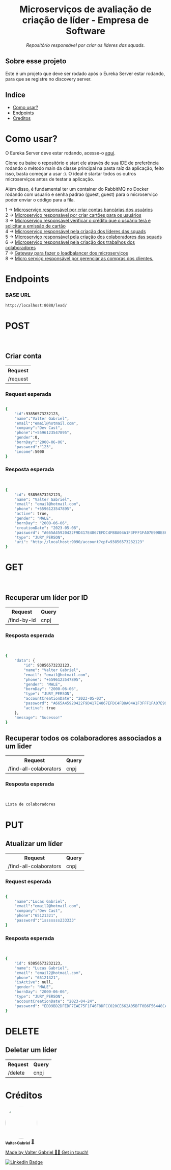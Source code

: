 <h1 align="center">Microserviços de avaliação de criação de líder - Empresa de Software</h1>
<p align="center"><i>Repositório responsável por criar os líderes das squads.</i></p>

##  Sobre esse projeto
Este é um projeto que deve ser rodado após o Eureka Server estar rodando, para que se registre no discovery server.


## Indíce
<!--ts-->
   * [Como usar?](#como-usar)
   * [Endpoints](#endpoints)
   * [Creditos](#creditos)
<!--te-->
  
<h1>Como usar?</h1>
<p>O Eureka Server deve estar rodando, acesse-o <a href="https://github.com/ValterGabriell/bank-system-eureka-server">aqui</a>.</br>
<p>Clone ou baixe o repositório e start ele através de sua IDE de preferência rodando o método main da classe principal na pasta raíz da aplicação, feito isso, basta começar a usar :). O ideal é startar todos os outros microserviços antes de testar a aplicação.</p>
<p>Além disso, é fundamental ter um container do RabbitMQ no Docker rodando com usuario e senha padrao (guest, guest) para o microserviço poder enviar o código para a fila.</p>

1 -> <a href="https://github.com/ValterGabriell/bank-system-msaccount">Microserviço responsável por criar contas bancárias dos usuários</a></br>
2 -> <a href="https://github.com/ValterGabriell/bank-system-mscards">Microserviço responsável por criar cartões para os usuários</a></br>
3 -> <a href="https://github.com/ValterGabriell/bank-system-mscreditappraiser">Microserviço responsável verificar o crédito que o usuário terá e solicitar a emissão de cartão</a></br>
4 -> <a href="https://github.com/ValterGabriell/software-company-mslead">Microserviço responsável pela criação dos líderes das squads</a></br>
5 -> <a href="https://github.com/ValterGabriell/software-company-mscolaborators">Microserviço responsável pela criação dos colaboradores das squads</a></br>
6 -> <a href="https://github.com/ValterGabriell/software-company-msjobs">Microserviço responsável pela criação dos trabalhos dos colaboradores</a></br>
7 -> <a href="https://github.com/ValterGabriell/bank-system-gateway">Gateway para fazer o loadbalancer dos microserviços</a></br>
8 -> <a href="https://github.com/ValterGabriell/software-company-msshopping">Micro serviço responsável por gerenciar as compras dos clientes.</a></br>

  
<h1>Endpoints</h1>
<h3>BASE URL</h3>

```bash
http://localhost:8080/lead/
``` 
<h1>POST</h1></br>

<h2>Criar conta</h2>

<table>
  <tr>
    <th>Request</th>

 
   
  </tr>
  <tr>
    <td>/request</td>


  
 
  </tr>
</table>


<h3>Request esperada</h3>

```bash

{
	"id":93856573232123,
	"name":"Valter Gabriel",
	"email":"email@hotmail.com",
	"company":"Dev Cast",
	"phone":"+5596123547895",
	"gender":0,
	"bornDay":"2000-06-06",
	"password":"123",
	"income":5000
}

```

<h3>Resposta esperada</h3></br>

```bash
{
	"id": 93856573232123,
	"name": "Valter Gabriel",
	"email": "email@hotmail.com",
	"phone": "+5596123547895",
	"active": true,
	"gender": "MALE",
	"bornDay": "2000-06-06",
	"creationDate": "2023-05-08",
	"password": "A665A45920422F9D417E4867EFDC4FB8A04A1F3FFF1FA07E998E86F7F7A27AE3",
	"type": "JURY_PERSON",
	"uri": "http://localhost:9090/account?cpf=93856573232123"
}
```

<h1>GET</h1></br>


<h2>Recuperar um líder por ID</h2>
<table>
  <tr>
    <th>Request</th>
    <th>Query</th>
  </tr>
  <tr>
    <td>/find-by-id</td>
    <td>cnpj</td>
  </tr>
</table>



<h3>Resposta esperada</h3></br>

```bash
{
	"data": {
		"id": 93856573232123,
		"name": "Valter Gabriel",
		"email": "email@hotmail.com",
		"phone": "+5596123547895",
		"gender": "MALE",
		"bornDay": "2000-06-06",
		"type": "JURY_PERSON",
		"accountCreationDate": "2023-05-03",
		"password": "A665A45920422F9D417E4867EFDC4FB8A04A1F3FFF1FA07E998E86F7F7A27AE3",
		"active": true
	},
	"message": "Sucesso!"
}
```


<h2>Recuperar todos os colaboradores associados a um lider</h2>
<table>
  <tr>
    <th>Request</th>
    <th>Query</th>
  </tr>
  <tr>
    <td>/find-all-colaborators</td>
    <td>cnpj</td>
  </tr>
</table>



<h3>Resposta esperada</h3></br>

```bash
Lista de colaboradores
```



<h1>PUT</h1>
<h2>Atualizar um líder</h2>
<table>
  <tr>
    <th>Request</th>
    <th>Query</th>
  </tr>
  <tr>
    <td>/find-all-colaborators</td>
    <td>cnpj</td>
  </tr>
</table>



<h3>Request esperada</h3>

```bash

{
	"name":"Lucas Gabriel",
	"email":"email2@hotmail.com",
	"company":"Dev Cast",
	"phone":"65121321",
	"password":"1sssssss233333"
}

```

<h3>Resposta esperada</h3></br>

```bash
{
	"id": 93856573232123,
	"name": "Lucas Gabriel",
	"email": "email2@hotmail.com",
	"phone": "65121321",
	"isActive": null,
	"gender": "MALE",
	"bornDay": "2000-06-06",
	"type": "JURY_PERSON",
	"accountCreationDate": "2023-04-24",
	"password": "EDD9BD2DFEDF7EAE75F1F46F8DFCC020CE662A05BFF0B6F56448CA739926C7FF"
}
```


<h1>DELETE</h1>
<h2>Deletar um líder</h2>
<table>
  <tr>
    <th>Request</th>  
    <th>Query</th>
  </tr>
  <tr>
    <td>/delete</td>  
    <td>cnpj</td>
  </tr>
</table>


<h1>Créditos</h1>

<a href="https://www.linkedin.com/in/valter-gabriel">
  <img style="border-radius: 50%;" src="https://user-images.githubusercontent.com/63808405/171045850-84caf881-ee10-4782-9016-ea1682c4731d.jpeg" width="100px;" alt=""/>
  <br />
  <sub><b>Valter Gabriel</b></sub></a> <a href="https://www.linkedin.com/in/valter-gabriel" title="Linkedin">🚀</ a>
 
Made by Valter Gabriel 👋🏽 Get in touch!

[![Linkedin Badge](https://img.shields.io/badge/-Gabriel-blue?style=flat-square&logo=Linkedin&logoColor=white&link=https://www.linkedin.com/in/valter-gabriel/ )](https://www.linkedin.com/in/valter-gabriel/)

